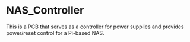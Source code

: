 # NAS_Controller
This is a PCB that serves as a controller for power supplies and provides power/reset control for a Pi-based NAS.
